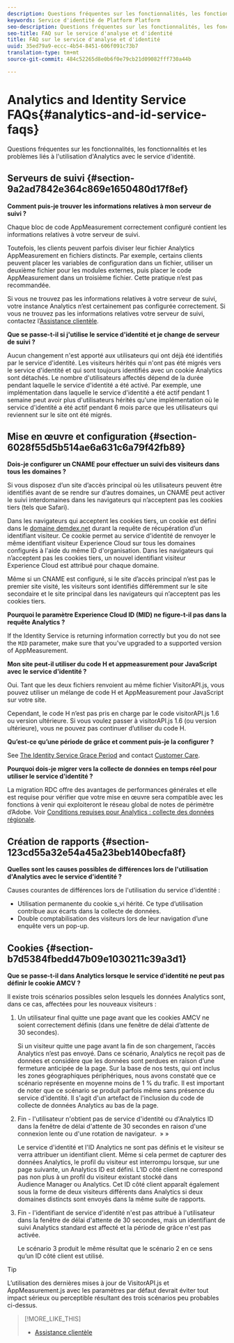 ```yaml
---
description: Questions fréquentes sur les fonctionnalités, les fonctionnalités et les problèmes liés à l'utilisation d'Analytics avec le service d'identité d'Experience Platform.
keywords: Service d'identité de Platform Platform
seo-description: Questions fréquentes sur les fonctionnalités, les fonctionnalités et les problèmes liés à l'utilisation d'Analytics avec le service d'identité.
seo-title: FAQ sur le service d'analyse et d'identité
title: FAQ sur le service d'analyse et d'identité
uuid: 35ed79a9-eccc-4b54-8451-606f091c73b7
translation-type: tm+mt
source-git-commit: 484c52265d8e0b6f0e79cb21d09082fff730a44b

---
```



# Analytics and Identity Service FAQs{#analytics-and-id-service-faqs}

Questions fréquentes sur les fonctionnalités, les fonctionnalités et les problèmes liés à l&#39;utilisation d&#39;Analytics avec le service d&#39;identité.

## Serveurs de suivi {#section-9a2ad7842e364c869e1650480d17f8ef}

**Comment puis-je trouver les informations relatives à mon serveur de suivi ?**

Chaque bloc de code AppMeasurement correctement configuré contient les informations relatives à votre serveur de suivi.

Toutefois, les clients peuvent parfois diviser leur fichier Analytics AppMeasurement en fichiers distincts. Par exemple, certains clients peuvent placer les variables de configuration dans un fichier, utiliser un deuxième fichier pour les modules externes, puis placer le code AppMeasurement dans un troisième fichier. Cette pratique n’est pas recommandée.

Si vous ne trouvez pas les informations relatives à votre serveur de suivi, votre instance Analytics n’est certainement pas configurée correctement. Si vous ne trouvez pas les informations relatives votre serveur de suivi, contactez l’[Assistance clientèle](https://helpx.adobe.com/marketing-cloud/contact-support.html).

**Que se passe-t-il si j&#39;utilise le service d&#39;identité et je change de serveur de suivi ?**

Aucun changement n&#39;est apporté aux utilisateurs qui ont déjà été identifiés par le service d&#39;identité. Les visiteurs hérités qui n&#39;ont pas été migrés vers le service d&#39;identité et qui sont toujours identifiés avec un cookie Analytics sont détachés. Le nombre d&#39;utilisateurs affectés dépend de la durée pendant laquelle le service d&#39;identité a été activé. Par exemple, une implémentation dans laquelle le service d&#39;identité a été actif pendant 1 semaine peut avoir plus d&#39;utilisateurs hérités qu&#39;une implémentation où le service d&#39;identité a été actif pendant 6 mois parce que les utilisateurs qui reviennent sur le site ont été migrés.

## Mise en œuvre et configuration {#section-6028f55d5b514ae6a631c6a79f42fb89}

**Dois-je configurer un CNAME pour effectuer un suivi des visiteurs dans tous les domaines ?**

Si vous disposez d’un site d’accès principal où les utilisateurs peuvent être identifiés avant de se rendre sur d’autres domaines, un CNAME peut activer le suivi interdomaines dans les navigateurs qui n’acceptent pas les cookies tiers (tels que Safari).

Dans les navigateurs qui acceptent les cookies tiers, un cookie est défini dans le [domaine demdex.net](https://marketing.adobe.com/resources/help/en_US/aam/demdex-calls.html) durant la requête de récupération d’un identifiant visiteur. Ce cookie permet au service d&#39;identité de renvoyer le même identifiant visiteur Experience Cloud sur tous les domaines configurés à l&#39;aide du même ID d&#39;organisation. Dans les navigateurs qui n’acceptent pas les cookies tiers, un nouvel identifiant visiteur Experience Cloud est attribué pour chaque domaine.

Même si un CNAME est configuré, si le site d’accès principal n’est pas le premier site visité, les visiteurs sont identifiés différemment sur le site secondaire et le site principal dans les navigateurs qui n’acceptent pas les cookies tiers.

**Pourquoi le paramètre Experience Cloud ID (MID) ne figure-t-il pas dans la requête Analytics ?**

If the Identity Service is returning information correctly but you do not see the `MID` parameter, make sure that you&#39;ve upgraded to a supported version of AppMeasurement.

**Mon site peut-il utiliser du code H et appmeasurement pour JavaScript avec le service d&#39;identité ?**

Oui. Tant que les deux fichiers renvoient au même fichier VisitorAPI.js, vous pouvez utiliser un mélange de code H et AppMeasurement pour JavaScript sur votre site.

Cependant, le code H n’est pas pris en charge par le code visitorAPI.js 1.6 ou version ultérieure. Si vous voulez passer à visitorAPI.js 1.6 (ou version ultérieure), vous ne pouvez pas continuer d’utiliser du code H.

**Qu’est-ce qu’une période de grâce et comment puis-je la configurer ?**

See [The Identity Service Grace Period](../reference/analytics-reference/grace-period.md) and contact [Customer Care](https://helpx.adobe.com/marketing-cloud/contact-support.html).

**Pourquoi dois-je migrer vers la collecte de données en temps réel pour utiliser le service d&#39;identité ?**

La migration RDC offre des avantages de performances générales et elle est requise pour vérifier que votre mise en œuvre sera compatible avec les fonctions à venir qui exploiteront le réseau global de notes de périmètre d’Adobe. Voir [Conditions requises pour Analytics : collecte des données régionale](../reference/requirements.md#section-7d04bb013bc84a25bae3b148bc0ca25f).

## Création de rapports {#section-123cd55a32e54a45a23beb140becfa8f}

**Quelles sont les causes possibles de différences lors de l&#39;utilisation d&#39;Analytics avec le service d&#39;identité ?**

Causes courantes de différences lors de l&#39;utilisation du service d&#39;identité :

* Utilisation permanente du cookie s_vi hérité. Ce type d’utilisation contribue aux écarts dans la collecte de données.
* Double comptabilisation des visiteurs lors de leur navigation d’une enquête vers un pop-up.

## Cookies {#section-b7d5384fbedd47b09e1030211c39a3d1}

**Que se passe-t-il dans Analytics lorsque le service d&#39;identité ne peut pas définir le cookie AMCV ?**

Il existe trois scénarios possibles selon lesquels les données Analytics sont, dans ce cas, affectées pour les nouveaux visiteurs :

1. Un utilisateur final quitte une page avant que les cookies AMCV ne soient correctement définis (dans une fenêtre de délai d’attente de 30 secondes).

   Si un visiteur quitte une page avant la fin de son chargement, l’accès Analytics n’est pas envoyé. Dans ce scénario, Analytics ne reçoit pas de données et considère que les données sont perdues en raison d’une fermeture anticipée de la page. Sur la base de nos tests, qui ont inclus les zones géographiques périphériques, nous avons constaté que ce scénario représente en moyenne moins de 1 % du trafic. Il est important de noter que ce scénario se produit parfois même sans présence du service d&#39;identité. Il s&#39;agit d&#39;un artefact de l&#39;inclusion du code de collecte de données Analytics au bas de la page.

1. Fin - l&#39;utilisateur n&#39;obtient pas de service d&#39;identité ou d&#39;Analytics ID dans la fenêtre de délai d&#39;attente de 30 secondes en raison d&#39;une connexion lente ou d&#39;une rotation de navigateur.  » »

   Le service d&#39;identité et l&#39;ID Analytics ne sont pas définis et le visiteur se verra attribuer un identifiant client. Même si cela permet de capturer des données Analytics, le profil du visiteur est interrompu lorsque, sur une page suivante, un Analytics ID est défini. L’ID côté client ne correspond pas non plus à un profil du visiteur existant stocké dans Audience Manager ou Analytics. Cet ID côté client apparaît également sous la forme de deux visiteurs différents dans Analytics si deux domaines distincts sont envoyés dans la même suite de rapports.

1. Fin - l&#39;identifiant de service d&#39;identité n&#39;est pas attribué à l&#39;utilisateur dans la fenêtre de délai d&#39;attente de 30 secondes, mais un identifiant de suivi Analytics standard est affecté et la période de grâce n&#39;est pas activée.

   Le scénario 3 produit le même résultat que le scénario 2 en ce sens qu’un ID côté client est utilisé.

>[!TIP]
>
>L’utilisation des dernières mises à jour de VisitorAPI.js et AppMeasurement.js avec les paramètres par défaut devrait éviter tout impact sérieux ou perceptible résultant des trois scénarios peu probables ci-dessus.

>[!MORE_LIKE_THIS]
>
>* [Assistance clientèle](https://helpx.adobe.com/marketing-cloud/contact-support.html)

